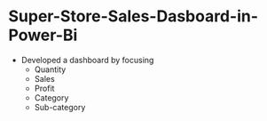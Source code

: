 # Super-Store-Sales-Dasboard-in-Power-Bi
- Developed a dashboard by focusing
  - Quantity
  - Sales
  - Profit
  - Category
  - Sub-category
